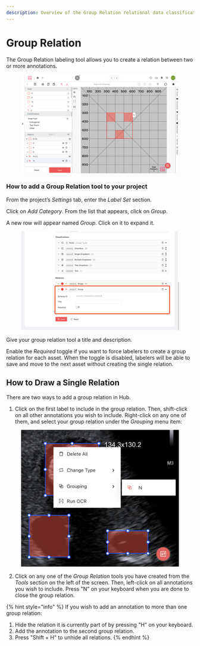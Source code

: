 ```yaml
---
description: Overview of the Group Relation relational data classification tool in Ango Hub
---
```


# Group Relation

The Group Relation labeling tool allows you to create a relation between two or more annotations.

<figure><img src="../../../.gitbook/assets/image (2) (3).png" alt=""><figcaption></figcaption></figure>

### How to add a Group Relation tool to your project <a href="#how-to-add-a-bounding-box-tool-to-your-project" id="how-to-add-a-bounding-box-tool-to-your-project"></a>

From the project’s _Settings_ tab, enter the _Label Set_ section.

Click on _Add Category_. From the list that appears, click on _Group_.

A new row will appear named _Group_. Click on it to expand it.

<figure><img src="../../../.gitbook/assets/image (1).png" alt=""><figcaption></figcaption></figure>

Give your group relation tool a title and description.

Enable the _Required_ toggle if you want to force labelers to create a group relation for each asset. When the toggle is disabled, labelers will be able to save and move to the next asset without creating the single relation.

## How to Draw a Single Relation <a href="#how-to-draw-a-bounding-box" id="how-to-draw-a-bounding-box"></a>

There are two ways to add a group relation in Hub.

1. Click on the first label to include in the group relation. Then, shift-click on all other annotations you wish to include. Right-click on any one of them, and select your group relation under the _Grouping_ menu item:

<figure><img src="../../../.gitbook/assets/image (3) (4).png" alt=""><figcaption></figcaption></figure>

2. Click on any one of the _Group Relation_ tools you have created from the _Tools_ section on the left of the screen. Then, left-click on all annotations you wish to include. Press "N" on your keyboard when you are done to close the group relation.

{% hint style="info" %}
If you wish to add an annotation to more than one group relation:

1. Hide the relation it is currently part of by pressing "H" on your keyboard.
2. Add the annotation to the second group relation.
3. Press "Shift + H" to unhide all relations.
{% endhint %}
